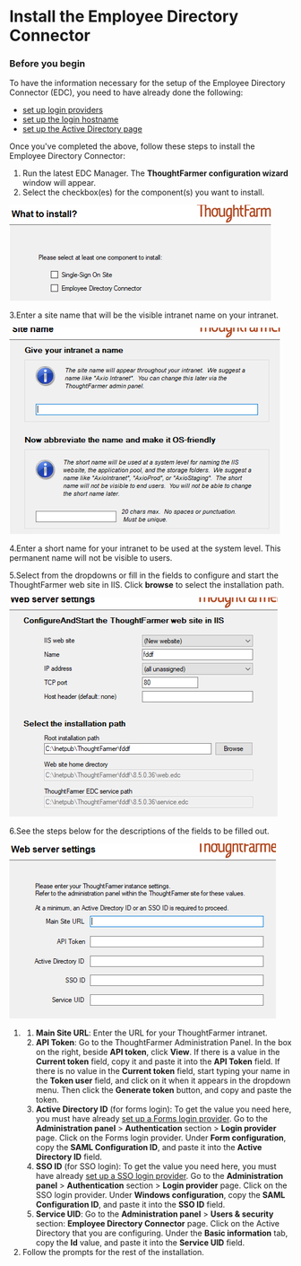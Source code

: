 # Install the Employee Directory Connector



### Before you begin

To have the information necessary for the setup of the Employee Directory Connector \(EDC\), you need to have already done the following:

* [set up login providers](https://community.thoughtfarmer.com/content/106021)
* [set up the login hostname](https://community.thoughtfarmer.com/content/106021)
* [set up the Active Directory page](https://community.thoughtfarmer.com/content/106020)

Once you've completed the above, follow these steps to install the Employee Directory Connector:

1. Run the latest EDC Manager. The **ThoughtFarmer configuration wizard** window will appear.
2. Select the checkbox\(es\) for the component\(s\) you want to install.

![](../../.gitbook/assets/1%20%2885%29.png)

3.Enter a site name that will be the visible intranet name on your intranet.

![](../../.gitbook/assets/2%20%28102%29.png)



4.Enter a short name for your intranet to be used at the system level. This permanent name will not be visible to users.

5.Select from the dropdowns or fill in the fields to configure and start the ThoughtFarmer web site in IIS. Click **browse** to select the installation path.

![](../../.gitbook/assets/3%20%2811%29.png)

6.See the steps below for the descriptions of the fields to be filled out.

![](../../.gitbook/assets/4%20%2823%29.png)



1. 1. **Main Site URL**: Enter the URL for your ThoughtFarmer intranet.
   2. **API Token**: Go to the ThoughtFarmer Administration Panel. In the box on the right, beside **API token**, click **View**. If there is a value in the **Current token** field, copy it and paste it into the **API Token** field. If there is no value in the **Current token** field, start typing your name in the **Token user** field, and click on it when it appears in the dropdown menu. Then click the **Generate token** button, and copy and paste the token.
   3. **Active Directory ID** \(for forms login\): To get the value you need here, you must have already [set up a Forms login provider](https://community.thoughtfarmer.com/content/106021). Go to the **Administration panel** &gt; **Authentication** section &gt; **Login provider** page. Click on the Forms login provider. Under **Form configuration**, copy the **SAML Configuration ID**, and paste it into the **Active Directory ID** field.
   4. **SSO ID** \(for SSO login\): To get the value you need here, you must have already [set up a SSO login provider](https://community.thoughtfarmer.com/content/106021). Go to the **Administration panel** &gt; **Authentication** section &gt; **Login provider** page. Click on the SSO login provider. Under **Windows configuration**, copy the **SAML Configuration ID**, and paste it into the **SSO ID** field.
   5. **Service UID**: Go to the **Administration panel** &gt; **Users & security** section: **Employee Directory Connector** page. Click on the Active Directory that you are configuring. Under the **Basic information** tab, copy the **Id** value, and paste it into the **Service UID** field.
2. Follow the prompts for the rest of the installation.

